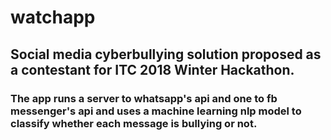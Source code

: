# watchapp
## Social media cyberbullying solution proposed as a contestant for ITC 2018 Winter Hackathon.
### The app runs a server to whatsapp's api and one to fb messenger's api and uses a machine learning nlp model to classify whether each message is bullying or not.